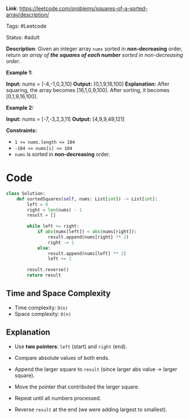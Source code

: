 **Link**: https://leetcode.com/problems/squares-of-a-sorted-array/description/

Tags: #Leetcode 

Status: #adult

**Description**:
Given an integer array `nums` sorted in **non-decreasing** order, return _an array of **the squares of each number** sorted in non-decreasing order_.

**Example 1:**

**Input:** nums = [-4,-1,0,3,10]
**Output:** [0,1,9,16,100]
**Explanation:** After squaring, the array becomes [16,1,0,9,100].
After sorting, it becomes [0,1,9,16,100].

**Example 2:**

**Input:** nums = [-7,-3,2,3,11]
**Output:** [4,9,9,49,121]

**Constraints:**

- `1 <= nums.length <= 104`
- `-104 <= nums[i] <= 104`
- `nums` is sorted in **non-decreasing** order.
# Code

```python
class Solution:
    def sortedSquares(self, nums: List[int]) -> List[int]:
        left = 0
        right = len(nums) - 1
        result = []
        
        while left <= right:
            if abs(nums[left]) < abs(nums[right]):
                result.append(nums[right] ** 2)
                right -= 1
            else:
                result.append(nums[left] ** 2)
                left += 1
        
        result.reverse()
        return result
```
## Time and Space Complexity

- Time complexity: `O(n)`
- Space complexity: `O(n)`
## Explanation

- Use **two pointers**: `left` (start) and `right` (end).
    
- Compare absolute values of both ends.
    
- Append the larger square to `result` (since larger abs value → larger square).
    
- Move the pointer that contributed the larger square.
    
- Repeat until all numbers processed.
    
- Reverse `result` at the end (we were adding largest to smallest).